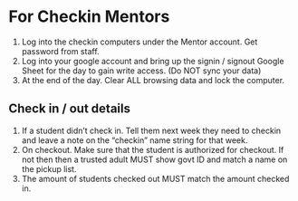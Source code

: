 # For Checkin Mentors
1. Log into the checkin computers under the Mentor account. Get password from staff.
2. Log into your google account and bring up the signin / signout Google Sheet for the day to gain write access. (Do NOT sync your data)
3. At the end of the day. Clear ALL browsing data and lock the computer.
## Check in / out details
  1. If a student didn’t check in. Tell them next week they need to checkin and leave a note on the “checkin” name string for that week.
  2. On checkout. Make sure that the student is authorized for checkout. If not then then a trusted adult MUST show govt ID and match a name on the pickup list.
  3. The amount of students checked out MUST match the amount checked in.
